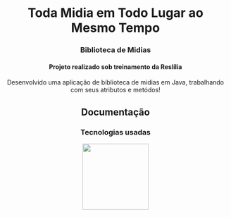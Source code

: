 <div>
 <h1 align="center">Toda Midia em Todo Lugar ao Mesmo Tempo</h1>
 <h3 align="center">Biblioteca de Midias</h3>
 <h4 align="center">Projeto realizado sob treinamento da Reslília</h4>
 <p align="center">Desenvolvido uma aplicação de biblioteca de midias em Java, trabalhando com seus atributos e metódos!</p>
 </div>
 
 <h2 align="center">Documentação</h2>

<div align="center" display="flex" padding="10px">
 <h3 align="center">Tecnologias usadas</h3>
 <img width="150px" background="#000" align="center" src="https://logospng.org/wp-content/uploads/java.png">
</div>

<div align="center" display="flex" justify-content="center" flex-direction="column">
 
  
 
   
</div>
